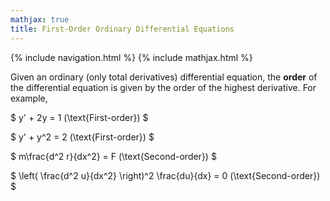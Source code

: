 ```yaml
---
mathjax: true
title: First-Order Ordinary Differential Equations
---
```

{% include navigation.html %}
{% include mathjax.html %}

Given an ordinary (only total derivatives) differential equation, the **order** of the differential equation is given by the order of the highest derivative. For example,

$ y' + 2y = 1 (\text{First-order}) $

$ y' + y^2 = 2 (\text{First-order}) $

$ m\frac{d^2 r}{dx^2} = F (\text{Second-order}) $

$ \left( \frac{d^2 u}{dx^2} \right)^2 \frac{du}{dx} = 0 (\text{Second-order}) $
